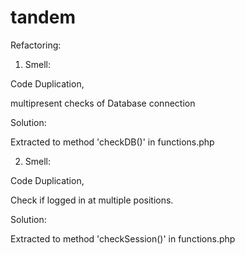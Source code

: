 tandem
======
Refactoring:

1. Smell:
 
  Code Duplication,

  multipresent checks of Database connection
  
  Solution:
  
  Extracted to method 'checkDB()' in functions.php

2. Smell:
 
  Code Duplication,

  Check if logged in at multiple positions.
  
  Solution:
  
  Extracted to method 'checkSession()' in functions.php
